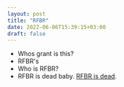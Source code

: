 ```yaml
---
layout: post
title: "RFBR"
date: 2022-06-06T15:39:15+03:00
draft: false
---
```


* Whos grant is this?
* RFBR's
* Who is RFBR?
* RFBR is dead baby. [RFBR is dead](https://www.youtube.com/watch?v=y7Yp2L6c2KM). 
